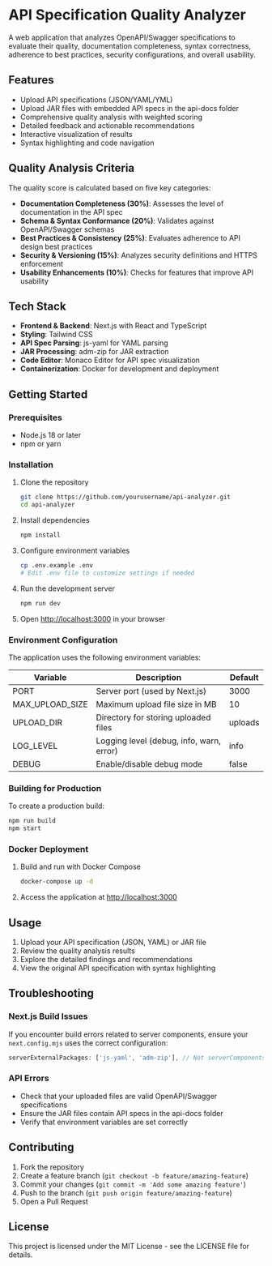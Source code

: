 # API Specification Quality Analyzer

A web application that analyzes OpenAPI/Swagger specifications to evaluate their quality, documentation completeness, syntax correctness, adherence to best practices, security configurations, and overall usability.

## Features

- Upload API specifications (JSON/YAML/YML)
- Upload JAR files with embedded API specs in the api-docs folder
- Comprehensive quality analysis with weighted scoring
- Detailed feedback and actionable recommendations
- Interactive visualization of results
- Syntax highlighting and code navigation

## Quality Analysis Criteria

The quality score is calculated based on five key categories:

- **Documentation Completeness (30%)**: Assesses the level of documentation in the API spec
- **Schema & Syntax Conformance (20%)**: Validates against OpenAPI/Swagger schemas
- **Best Practices & Consistency (25%)**: Evaluates adherence to API design best practices
- **Security & Versioning (15%)**: Analyzes security definitions and HTTPS enforcement
- **Usability Enhancements (10%)**: Checks for features that improve API usability

## Tech Stack

- **Frontend & Backend**: Next.js with React and TypeScript
- **Styling**: Tailwind CSS
- **API Spec Parsing**: js-yaml for YAML parsing
- **JAR Processing**: adm-zip for JAR extraction
- **Code Editor**: Monaco Editor for API spec visualization
- **Containerization**: Docker for development and deployment

## Getting Started

### Prerequisites

- Node.js 18 or later
- npm or yarn

### Installation

1. Clone the repository
   ```bash
   git clone https://github.com/yourusername/api-analyzer.git
   cd api-analyzer
   ```

2. Install dependencies
   ```bash
   npm install
   ```

3. Configure environment variables
   ```bash
   cp .env.example .env
   # Edit .env file to customize settings if needed
   ```

4. Run the development server
   ```bash
   npm run dev
   ```

5. Open [http://localhost:3000](http://localhost:3000) in your browser

### Environment Configuration

The application uses the following environment variables:

| Variable | Description | Default |
|----------|-------------|---------|
| PORT | Server port (used by Next.js) | 3000 |
| MAX_UPLOAD_SIZE | Maximum upload file size in MB | 10 |
| UPLOAD_DIR | Directory for storing uploaded files | uploads |
| LOG_LEVEL | Logging level (debug, info, warn, error) | info |
| DEBUG | Enable/disable debug mode | false |

### Building for Production

To create a production build:

```bash
npm run build
npm start
```

### Docker Deployment

1. Build and run with Docker Compose
   ```bash
   docker-compose up -d
   ```

2. Access the application at [http://localhost:3000](http://localhost:3000)

## Usage

1. Upload your API specification (JSON, YAML) or JAR file
2. Review the quality analysis results
3. Explore the detailed findings and recommendations
4. View the original API specification with syntax highlighting

## Troubleshooting

### Next.js Build Issues

If you encounter build errors related to server components, ensure your `next.config.mjs` uses the correct configuration:

```javascript
serverExternalPackages: ['js-yaml', 'adm-zip'], // Not serverComponentsExternalPackages
```

### API Errors

- Check that your uploaded files are valid OpenAPI/Swagger specifications
- Ensure the JAR files contain API specs in the api-docs folder
- Verify that environment variables are set correctly

## Contributing

1. Fork the repository
2. Create a feature branch (`git checkout -b feature/amazing-feature`)
3. Commit your changes (`git commit -m 'Add some amazing feature'`)
4. Push to the branch (`git push origin feature/amazing-feature`)
5. Open a Pull Request

## License

This project is licensed under the MIT License - see the LICENSE file for details.
